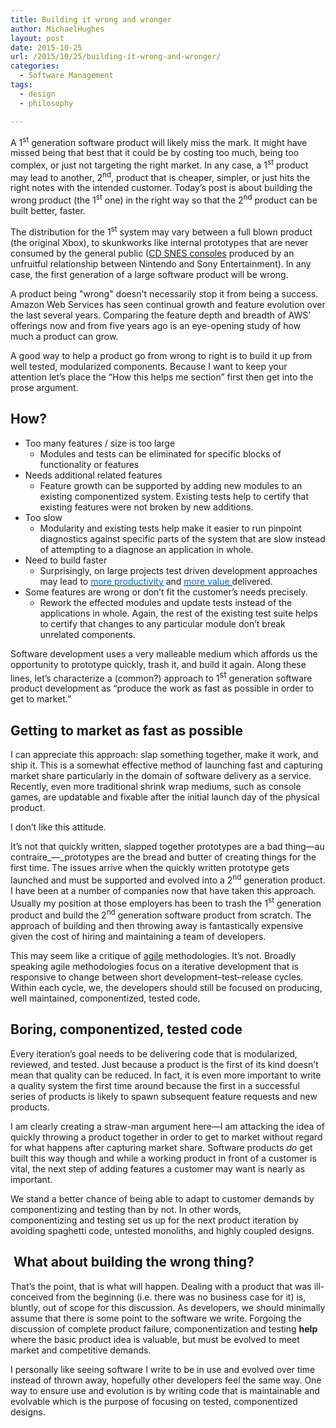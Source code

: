 ```yaml
---
title: Building it wrong and wronger
author: MichaelHughes
layout: post
date: 2015-10-25
url: /2015/10/25/building-it-wrong-and-wronger/
categories:
  - Software Management
tags:
  - design
  - philosophy

---
```

A 1<sup>st</sup> generation software product will likely miss the mark. It might have missed being that best that it could be by costing too much, being too complex, or just not targeting the right market. In any case, a 1<sup>st</sup> product may lead to another, 2<sup>nd</sup>, product that is cheaper, simpler, or just hits the right notes with the intended customer. Today’s post is about building the wrong product (the 1<sup>st</sup> one) in the right way so that the 2<sup>nd</sup> product can be built better, faster.

<!--more-->

The distribution for the 1<sup>st</sup> system may vary between a full blown product (the original Xbox), to skunkworks like internal prototypes that are never consumed by the general public ([CD SNES consoles][1] produced by an unfruitful relationship between Nintendo and Sony Entertainment). In any case, the first generation of a large software product will be wrong.

A product being "wrong" doesn't necessarily stop it from being a success. Amazon Web Services has seen continual growth and feature evolution over the last several years. Comparing the feature depth and breadth of AWS’ offerings now and from five years ago is an eye-opening study of how much a product can grow.

A good way to help a product go from wrong to right is to build it up from well tested, modularized components. Because I want to keep your attention let’s place the “How this helps me section” first then get into the prose argument.

## How?

  * Too many features / size is too large 
      * Modules and tests can be eliminated for specific blocks of functionality or features
  * Needs additional related features 
      * Feature growth can be supported by adding new modules to an existing componentized system. Existing tests help to certify that existing features were not broken by new additions.
  * Too slow 
      * Modularity and existing tests help make it easier to run pinpoint diagnostics against specific parts of the system that are slow instead of attempting to a diagnose an application in whole.
  * Need to build faster 
      * Surprisingly, on large projects test driven development approaches may lead to [<u><span style="color: #0066cc;">more productivity</span></u>][2] and [<u><span style="color: #0066cc;">more value </span></u>][3]delivered.
  * Some features are wrong or don’t fit the customer’s needs precisely. 
      * Rework the effected modules and update tests instead of the applications in whole. Again, the rest of the existing test suite helps to certify that changes to any particular module don’t break unrelated components.

Software development uses a very malleable medium which affords us the opportunity to prototype quickly, trash it, and build it again. Along these lines, let’s characterize a (common?) approach to 1<sup><span style="font-size: small;">st</span></sup> generation software product development as “produce the work as fast as possible in order to get to market.”

## Getting to market as fast as possible

I can appreciate this approach: slap something together, make it work, and ship it. This is a somewhat effective method of launching fast and capturing market share particularly in the domain of software delivery as a service. Recently, even more traditional shrink wrap mediums, such as console games, are updatable and fixable after the initial launch day of the physical product.

I don’t like this attitude.

It’s not that quickly written, slapped together prototypes are a bad thing—au contraire_—_prototypes are the bread and butter of creating things for the first time. The issues arrive when the quickly written prototype gets launched and must be supported and evolved into a 2<sup>nd</sup> generation product. I have been at a number of companies now that have taken this approach. Usually my position at those employers has been to trash the 1<sup>st</sup> generation product and build the 2<sup>nd</sup> generation software product from scratch. The approach of building and then throwing away is fantastically expensive given the cost of hiring and maintaining a team of developers.

This may seem like a critique of [agile][4] methodologies. It’s not. Broadly speaking agile methodologies focus on a iterative development that is responsive to change between short development–test–release cycles. Within each cycle, we, the developers should still be focused on producing, well maintained, componentized, tested code.

## Boring, componentized, tested code

Every iteration’s goal needs to be delivering code that is modularized, reviewed, and tested. Just because a product is the first of its kind doesn’t mean that quality can be reduced. In fact, it is even more important to write a quality system the first time around because the first in a successful series of products is likely to spawn subsequent feature requests and new products.

I am clearly creating a straw-man argument here—I am attacking the idea of quickly throwing a product together in order to get to market without regard for what happens after capturing market share. Software products _do_ get built this way though and while a working product in front of a customer is vital, the next step of adding features a customer may want is nearly as important.

We stand a better chance of being able to adapt to customer demands by componentizing and testing than by not. In other words, componentizing and testing set us up for the next product iteration by avoiding spaghetti code, untested monoliths, and highly coupled designs.

##  What about building the wrong thing?

That’s the point, that is what will happen. Dealing with a product that was ill-conceived from the beginning (i.e. there was no business case for it) is, bluntly, out of scope for this discussion. As developers, we should minimally assume that there is some point to the software we write. Forgoing the discussion of complete product failure, componentization and testing **help** where the basic product idea is valuable, but must be evolved to meet market and competitive demands.

I personally like seeing software I write to be in use and evolved over time instead of thrown away, hopefully other developers feel the same way. One way to ensure use and evolution is by writing code that is maintainable and evolvable which is the purpose of focusing on tested, componentized designs.

 [1]: https://en.wikipedia.org/wiki/PlayStation#Origins
 [2]: http://nparc.cisti-icist.nrc-cnrc.gc.ca/npsi/ctrl?action=shwart&index=an&req=5763742&lang=en
 [3]: http://www.ipd.kit.edu/KarHPFn/papers/edser03.pdf
 [4]: https://en.wikipedia.org/wiki/Agile_software_development